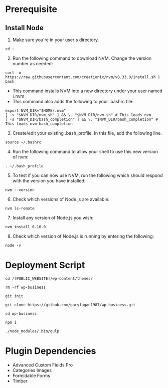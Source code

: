 # Prerequisite

## Install Node

1. Make sure you're in your user's directory.
```
cd ~
```

2. Run the following command to download NVM. Change the version number as needed:
```
curl -o- https://raw.githubusercontent.com/creationix/nvm/v0.33.0/install.sh | bash
```
* This command installs NVM into a new directory under your user named /.nvm
* This command also adds the following to your .bashrc file:
```
export NVM_DIR="$HOME/.nvm"
[ -s "$NVM_DIR/nvm.sh" ] && \. "$NVM_DIR/nvm.sh" # This loads nvm
[ -s "$NVM_DIR/bash_completion" ] && \. "$NVM_DIR/bash_completion" # This loads nvm bash_completion
```

3. Create/edit your existing .bash_profile. In this file, add the following line.
```
source ~/.bashrc
```

4. Run the following command to allow your shell to use this new version of nvm:

```
. ~/.bash_profile
```

5. To test if you can now use NVM, run the following which should respond with the version you have installed:

```
nvm --version
```

6. Check which versions of Node.js are available:
```
nvm ls-remote
```

7. Install any version of Node.js you wish:

```
nvm install 6.10.0
```

8. Check which version of Node.js is running by entering the following:

```
node -v
```

# Deployment Script
```
cd /[PUBLIC_WEBSITE]/wp-content/themes/
```
```
rm -rf wp-business
```
```
git init
```
```
git clone https://github.com/garyfagan1987/wp-business.git
```
```
cd wp-business
```
```
npm i
```
```
./node_modules/.bin/gulp
```

# Plugin Dependencies
* Advanced Custom Fields Pro
* Categories Images
* Formidable Forms
* Timber